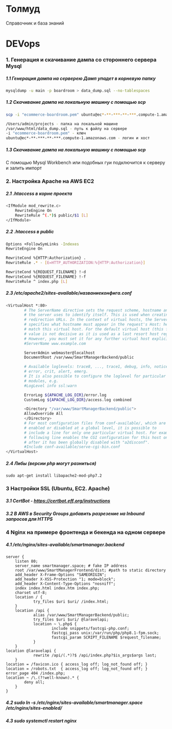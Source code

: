# Толмуд

Справочник и база знаний

# DEVops

### 1. Генерация и скачивание дампа со стороннего сервера Mysql 

##### 1.1 Генерация дампа на серверею Дамп упадет в корневую папку

```bash
mysqldump -u main -p boardroom > data_dump.sql --no-tablespaces
```
##### 1.2 Скачивание дампа на локальную машину с помощью scp
```bash
scp -i "ecommerce-boardroom.pem" ubuntu@ec*-**-***-**-***.compute-1.amazonaws.com:/var/www/html/data_dump.sql /Users/admin/projects

/Users/admin/projects - папка на локальной машине
/var/www/html/data_dump.sql - путь к файлу на сервере
-i "ecommerce-boardroom.pem" - ключ
ubuntu@ec*-**-***-**-***.compute-1.amazonaws.com - логин и хост
```
##### 1.3 Скачивание дампа на локальную машину с помощью scp
C помощью Mysql Workbench или подобных гуи подключится к серверу и залить импорт
### 2. Наcтройка Apache на AWS EC2
##### 2.1 .htaccess в корне проекта
```bash
<IfModule mod_rewrite.c>
    RewriteEngine On
    RewriteRule ^(.*)$ public/$1 [L]
</IfModule>
```
##### 2.2 .htaccess в public
```bash
Options +FollowSymLinks -Indexes
RewriteEngine On

RewriteCond %{HTTP:Authorization} .
RewriteRule .* - [E=HTTP_AUTHORIZATION:%{HTTP:Authorization}]

RewriteCond %{REQUEST_FILENAME} !-d
RewriteCond %{REQUEST_FILENAME} !-f
RewriteRule ^ index.php [L]
```
##### 2.3 /etc/apache2/sites-available/названиеконфига.conf
```bash
<VirtualHost *:80>
        # The ServerName directive sets the request scheme, hostname and port that
        # the server uses to identify itself. This is used when creating
        # redirection URLs. In the context of virtual hosts, the ServerName
        # specifies what hostname must appear in the request's Host: header to
        # match this virtual host. For the default virtual host (this file) this
        # value is not decisive as it is used as a last resort host regardless.
        # However, you must set it for any further virtual host explicitly.
        #ServerName www.example.com

        ServerAdmin webmaster@localhost
        DocumentRoot /var/www/SmartManagerBackend/public

        # Available loglevels: trace8, ..., trace1, debug, info, notice, warn,
        # error, crit, alert, emerg.
        # It is also possible to configure the loglevel for particular
        # modules, e.g.
        #LogLevel info ssl:warn

        ErrorLog ${APACHE_LOG_DIR}/error.log
        CustomLog ${APACHE_LOG_DIR}/access.log combined

        <Directory "/var/www/SmartManagerBackend/public">
        AllowOverride All
        </Directory>
        # For most configuration files from conf-available/, which are
        # enabled or disabled at a global level, it is possible to
        # include a line for only one particular virtual host. For example the
        # following line enables the CGI configuration for this host only
        # after it has been globally disabled with "a2disconf".
        #Include conf-available/serve-cgi-bin.conf
</VirtualHost>
```
##### 2.4 Либы (версии php могут разниться)
```
sudo apt-get install libapache2-mod-php7.2
```

### 3 Настройки SSL (Ubuntu, EC2. Apache)

##### 3.1 CertBot - https://certbot.eff.org/instructions
##### 3.2 В AWS в Security Groups добавить разрезение на Inbound запросов для HTTPS


### 4 Nginx на примере фронтенда и бекенда на одном сервере
##### 4.1 /etc/nginx/sites-available/smartmanager.backend  
```
server {
    listen 80;
    server_name smartmanager.space; # fake IP address
    root /var/www/SmartManagerFrontend/dist; #path to static directory
    add_header X-Frame-Options "SAMEORIGIN";
    add_header X-XSS-Protection "1; mode=block";
    add_header X-Content-Type-Options "nosniff";
    index index.html index.htm index.php;
    charset utf-8;
    location / {
            try_files $uri $uri/ /index.html;
    }
    location /api {
            alias /var/www/SmartManagerBackend/public;
            try_files $uri $uri/ @laravelapi;
            location ~ \.php$ {
                    include snippets/fastcgi-php.conf;
                    fastcgi_pass unix:/var/run/php/php8.1-fpm.sock;
                    fastcgi_param SCRIPT_FILENAME $request_filename;
            }
    }
location @laravelapi {
            rewrite /api/(.*)?$ /api/index.php?$is_args$args last;
    }
location = /favicon.ico { access_log off; log_not_found off; }
location = /robots.txt  { access_log off; log_not_found off; }
error_page 404 /index.php;
location ~ /\.(?!well-known).* {
        deny all;
    }
}
```

##### 4.2 sudo ln -s /etc/nginx/sites-available/smartmanager.space /etc/nginx/sites-enabled/
##### 4.3 sudo systemctl restart nginx
